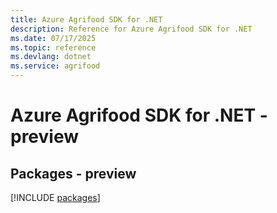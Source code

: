```yaml
---
title: Azure Agrifood SDK for .NET
description: Reference for Azure Agrifood SDK for .NET
ms.date: 07/17/2025
ms.topic: reference
ms.devlang: dotnet
ms.service: agrifood
---
```

# Azure Agrifood SDK for .NET - preview
## Packages - preview
[!INCLUDE [packages](agrifood-index.md)]